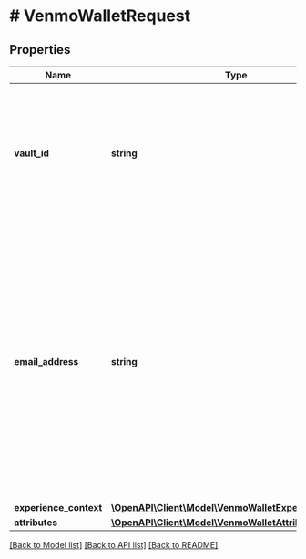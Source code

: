 # # VenmoWalletRequest

## Properties

Name | Type | Description | Notes
------------ | ------------- | ------------- | -------------
**vault_id** | **string** | The PayPal-generated ID for the vaulted payment source. This ID should be stored on the merchant&#39;s server so the saved payment source can be used for future transactions. | [optional]
**email_address** | **string** | The internationalized email address.&lt;blockquote&gt;&lt;strong&gt;Note:&lt;/strong&gt; Up to 64 characters are allowed before and 255 characters are allowed after the &lt;code&gt;@&lt;/code&gt; sign. However, the generally accepted maximum length for an email address is 254 characters. The pattern verifies that an unquoted &lt;code&gt;@&lt;/code&gt; sign exists.&lt;/blockquote&gt; | [optional]
**experience_context** | [**\OpenAPI\Client\Model\VenmoWalletExperienceContext**](VenmoWalletExperienceContext.md) |  | [optional]
**attributes** | [**\OpenAPI\Client\Model\VenmoWalletAttributes**](VenmoWalletAttributes.md) |  | [optional]

[[Back to Model list]](../../README.md#models) [[Back to API list]](../../README.md#endpoints) [[Back to README]](../../README.md)
